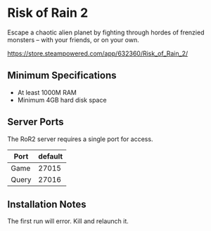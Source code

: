 # Risk of Rain 2

Escape a chaotic alien planet by fighting through hordes of frenzied monsters – with your friends, or on your own.

https://store.steampowered.com/app/632360/Risk_of_Rain_2/

## Minimum Specifications
- At least 1000M RAM
- Minimum 4GB hard disk space

## Server Ports

The RoR2 server requires a single port for access.

| Port  | default |
|-------|---------|
| Game  | 27015   |
| Query  | 27016   |

## Installation Notes

The first run will error. Kill and relaunch it.
